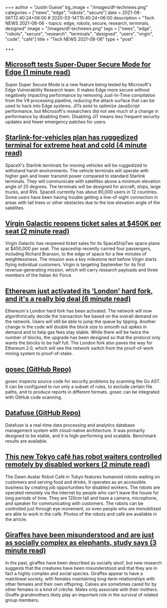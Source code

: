 +++
author = "Justin Guese"
bg_image = "/images/df-technews.png"
categories = ["news", "edge", "robots", "secure"]
date = 2021-08-06T12:40:24+06:00 # 2020-03-14T15:40:24+06:00
description = "Tech NEWS 2021-08-06 - topics: edge, robots, secure, research, terminals, designed"
image = "/images/df-technews.png"
tags = ["news", "edge", "robots", "secure", "research", "terminals", "designed", "users", "virgin", "code", "café"]
title = "Tech NEWS 2021-08-06"
type = "post"

+++

## [Microsoft tests Super-Duper Secure Mode for Edge (1 minute read)](https://www.zdnet.com/article/microsoft-is-testing-a-super-duper-secure-mode-for-its-edge-browser/)

Super Duper Secure Mode is a new feature being tested by Microsoft's Edge Vulnerability Research team. It makes Edge more secure without negatively impacting performance by removing Just-In-Time compilation from the V8 processing pipeline, reducing the attack surface that can be used to hack into Edge systems. JITs exist to optimize JavaScript performance, but Microsoft's researchers did not see much of a change in performance by disabling them. Disabling JIT means less frequent security updates and fewer emergency patches for users.

## [Starlink-for-vehicles plan has ruggedized terminal for extreme heat and cold (4 minute read)](https://arstechnica.com/information-technology/2021/08/starlink-for-vehicles-plan-has-ruggedized-terminal-for-extreme-heat-and-cold/)

SpaceX's Starlink terminals for moving vehicles will be ruggedized to withstand harsh environments. The vehicle terminals will operate with higher gain and lower transmit power compared to standard Starlink terminals. They will communicate with satellites above a minimum elevation angle of 25 degrees. The terminals will be designed for aircraft, ships, large trucks, and RVs. SpaceX currently has about 90,000 users in 12 countries. Some users have been having trouble getting a line-of-sight connection in areas with tall trees or other obstacles due to the low elevation angle of the satellites.

## [Virgin Galactic reopens ticket sales at $450K per seat (2 minute read)](https://www.theverge.com/2021/8/5/22611847/virgin-galactic-ticket-sales-richard-branson)

Virgin Galactic has reopened ticket sales for its SpaceShipTwo space plane at $450,000 per seat. The spaceship recently carried four passengers, including Richard Branson, to the edge of space for a few minutes of weightlessness. The mission was a key milestone test before Virgin starts flying individual customers. Virgin is targeting September for its first revenue-generating mission, which will carry research payloads and three members of the Italian Air Force.

## [Ethereum just activated its 'London' hard fork, and it's a really big deal (6 minute read)](https://www.cnbc.com/2021/08/05/ethereum-just-activated-its-london-hard-fork-and-its-a-big-deal.html)

Ethereum's London hard fork has been activated. The network will now algorithmically decide the transaction fee based on the overall demand on the network. Users will still be able to jump the queue by tipping. Another change in the code will double the block size to smooth out spikes in demand and to help gas fees stay stable. While there will be twice the number of blocks, the upgrade has been designed so that the protocol only wants the blocks to be half full. The London fork also paves the way for Ethereum 2.0, which will see the network switch from the proof-of-work mining system to proof-of-stake.

## [gosec (GitHub Repo)](https://github.com/securego/gosec)

gosec inspects source code for security problems by scanning the Go AST. It can be configured to run only a subset of rules, to exclude certain file paths, and to produce reports in different formats. gosec can be integrated with GitHub code scanning.

## [Datafuse (GitHub Repo)](https://github.com/datafuselabs/datafuse/)

Datafuse is a real-time data processing and analytics database management system with cloud-native architecture. It was primarily designed to be stable, and it is high-performing and scalable. Benchmark results are available.

## [This new Tokyo café has robot waiters controlled remotely by disabled workers (2 minute read)](https://www.timeout.com/tokyo/news/this-new-tokyo-cafe-has-robot-waiters-controlled-remotely-by-disabled-workers-021621)

The Dawn Avatar Robot Café in Tokyo features humanoid robots waiting on customers and serving food and drinks. It operates as an accessible business by creating job opportunities for disabled workers. The robots are operated remotely via the internet by people who can't leave the house for long periods of time. They are 120cm tall and have a camera, microphone, and speaker for communicating with customers. The robots can be controlled just through eye movement, so even people who are immobilized are able to work in the café. Photos of the robots and café are available in the article.

## [Giraffes have been misunderstood and are just as socially complex as elephants, study says (3 minute read)](https://edition.cnn.com/2021/08/04/africa/giraffes-complex-behavior-scn/index.html)

In the past, giraffes have been described as socially aloof, but new research suggests that the creatures have been misunderstood and that they are in fact a highly complex and social species. Giraffes appear to have a matrilineal society, with females maintaining long-term relationships with other females and their own offspring. Calves are sometimes cared for by other females in a kind of crèche. Males only associate with their mothers. Giraffe grandmothers likely play an important role in the survival of related group members.

